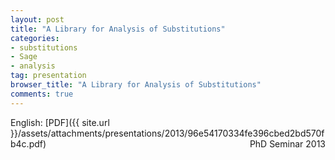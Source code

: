 ```yaml
---
layout: post
title: "A Library for Analysis of Substitutions"
categories:
- substitutions
- Sage
- analysis
tag: presentation
browser_title: "A Library for Analysis of Substitutions"
comments: true
---
```


English: [PDF]({{ site.url }}/assets/attachments/presentations/2013/96e54170334fe396cbed2bd570fb4c.pdf) <span style="float: right;">PhD Seminar 2013</span>
